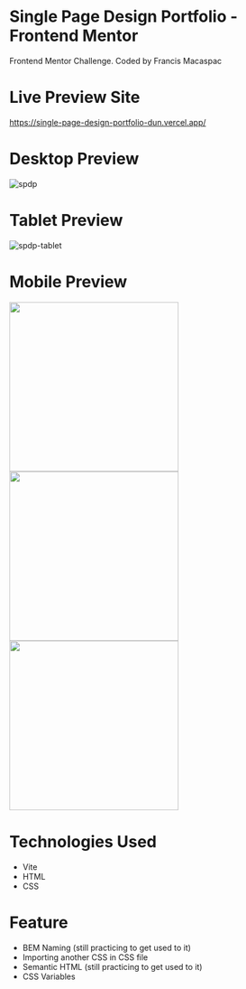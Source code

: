 # Single Page Design Portfolio - Frontend Mentor
Frontend Mentor Challenge. Coded by Francis Macaspac

# Live Preview Site
https://single-page-design-portfolio-dun.vercel.app/

# Desktop Preview
![spdp](https://github.com/francismcpc/single-page-design-portfolio/assets/119109562/78fbd35f-6dcd-46e9-99ea-0fe6ddc31b3b) 

# Tablet Preview
![spdp-tablet](https://github.com/francismcpc/single-page-design-portfolio/assets/119109562/f0dc5448-ffea-4e75-a917-5a0aefd84c34)

# Mobile Preview
<p align="left">
<a>
<img src="https://github.com/francismcpc/single-page-design-portfolio/assets/119109562/f74a3ae2-724a-4a55-acb0-4042f235cd36" height="300" width="300" />
</a>
<a>
<img src="https://github.com/francismcpc/single-page-design-portfolio/assets/119109562/d1b17eda-357b-44e5-a899-84a2963883b6" height="300" width="300" />
</a>
<a>
<img src="https://github.com/francismcpc/single-page-design-portfolio/assets/119109562/9a9554cb-b7fa-44c4-97e8-4c19b3d1fd8e" height="300" width="300" />
</a>
</p>


# Technologies Used
- Vite 
- HTML
- CSS

# Feature
- BEM Naming (still practicing to get used to it)
- Importing another CSS in CSS file
- Semantic HTML (still practicing to get used to it)
- CSS Variables

